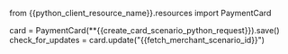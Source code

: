 from {{python_client_resource_name}}.resources import PaymentCard

card = PaymentCard(**{{create_card_scenario_python_request}}).save()
check_for_updates = card.update("{{fetch_merchant_scenario_id}}")
